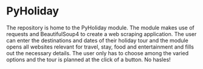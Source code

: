 # PyHoliday
The repository is home to the PyHoliday module. The module makes use of requests and BeautifulSoup4 to create a web scraping application. 
The user can enter the destinations and dates of their holiday tour and the module opens all websites relevant for travel, stay, food and
entertainment and fills out the necessary details. The user only has to choose among the varied options and the tour is planned at the click
of a button. No hasles!
